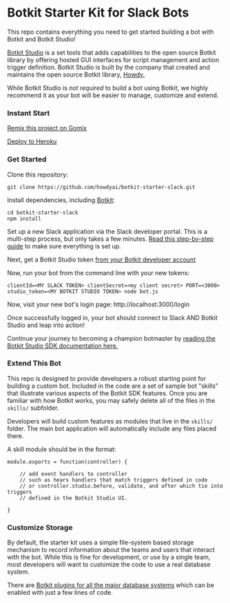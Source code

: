 # Botkit Starter Kit for Slack Bots

This repo contains everything you need to get started building a bot with Botkit and Botkit Studio!

[Botkit Studio](https://studio.botkit.ai/) is a set tools that adds capabilities
to the open source Botkit library by offering hosted GUI interfaces for script
management and action trigger definition. Botkit Studio is built by the company
that created and maintains the open source Botkit library, [Howdy.](https://howdy.ai)

While Botkit Studio is *not required* to build a bot using Botkit, we highly recommend it as your bot will be easier to manage, customize and extend.

### Instant Start

[Remix this project on Gomix](https://gomix.com/#!/project/botkit-slack)

[Deploy to Heroku](https://heroku.com/deploy?template=https://github.com/howdyai/botkit-starter-slack/master)

### Get Started

Clone this repository:

`git clone https://github.com/howdyai/botkit-starter-slack.git`

Install dependencies, including [Botkit](https://github.com/howdyai/botkit):

```
cd botkit-starter-slack
npm install
```

Set up a new Slack application via the Slack developer portal. This is a multi-step process, but only takes a few minutes. [Read this step-by-step guide](https://github.com/howdyai/botkit/blob/master/docs/slack-events-api.md) to make sure everything is set up.

Next, get a Botkit Studio token [from your Botkit developer account](https://studio.botkit.ai/)

Now, run your bot from the command line with your new tokens:

`clientId=<MY SLACK TOKEN> clientSecret=<my client secret> PORT=<3000> studio_token=<MY BOTKIT STUDIO TOKEN> node bot.js`

Now, visit your new bot's login page: http://localhost:3000/login

Once successfully logged in, your bot should connect to Slack AND Botkit Studio and leap into action!

Continue your journey to becoming a champion botmaster by [reading the Botkit Studio SDK documentation here.](https://github.com/howdyai/botkit/blob/master/readme-studio.md)

### Extend This Bot

This repo is designed to provide developers a robust starting point for building a custom bot. Included in the code are a set of sample bot "skills" that illustrate various aspects of the Botkit SDK features.  Once you are familiar with how Botkit works, you may safely delete all of the files in the `skills/` subfolder.

Developers will build custom features as modules that live in the `skills/` folder. The main bot application will automatically include any files placed there.

A skill module should be in the format:

```
module.exports = function(controller) {

    // add event handlers to controller
    // such as hears handlers that match triggers defined in code
    // or controller.studio.before, validate, and after which tie into triggers
    // defined in the Botkit Studio UI.

}
```

### Customize Storage

By default, the starter kit uses a simple file-system based storage mechanism to
record information about the teams and users that interact with the bot. While
this is fine for development, or use by a single team, most developers will want
to customize the code to use a real database system.

There are [Botkit plugins for all the major database systems](https://github.com/howdyai/botkit/blob/master/readme-middlewares.md#storage-modules) which can be enabled with just a few lines of code.
